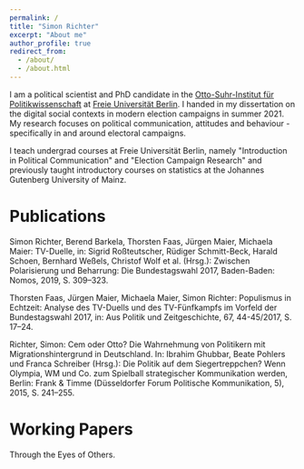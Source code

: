 ```yaml
---
permalink: /
title: "Simon Richter"
excerpt: "About me"
author_profile: true
redirect_from:
  - /about/
  - /about.html
---
```


I am a political scientist and PhD candidate in the [Otto-Suhr-Institut für Politikwissenschaft](https://www.polsoz.fu-berlin.de/polwiss/index.html) at [Freie Universität Berlin](https://www.fu-berlin.de/). I handed in my dissertation on the digital social contexts in modern election campaigns in summer 2021. My research focuses on political communication, attitudes and behaviour - specifically in and around electoral campaigns.

I teach undergrad courses at Freie Universität Berlin, namely "Introduction in Political Communication" and "Election Campaign Research" and previously taught introductory courses on statistics at the Johannes Gutenberg University of Mainz.

Publications
======
Simon Richter, Berend Barkela, Thorsten Faas, Jürgen Maier, Michaela Maier: TV-Duelle, in: Sigrid Roßteutscher, Rüdiger Schmitt-Beck, Harald Schoen, Bernhard Weßels, Christof Wolf et al. (Hrsg.): Zwischen Polarisierung und Beharrung: Die Bundestagswahl 2017, Baden-Baden: Nomos, 2019, S. 309–323.

Thorsten Faas, Jürgen Maier, Michaela Maier, Simon Richter: Populismus in Echtzeit: Analyse des TV-Duells und des TV-Fünfkampfs im Vorfeld der Bundestagswahl 2017, in: Aus Politik und Zeitgeschichte, 67, 44-45/2017, S. 17–24.

Richter, Simon: Cem oder Otto? Die Wahrnehmung von Politikern mit Migrationshintergrund in Deutschland. In: Ibrahim Ghubbar, Beate Pohlers und Franca Schreiber (Hrsg.): Die Politik auf dem Siegertreppchen? Wenn Olympia, WM und Co. zum Spielball strategischer Kommunikation werden, Berlin: Frank & Timme (Düsseldorfer Forum Politische Kommunikation, 5), 2015, S. 241–255.


Working Papers
======
Through the Eyes of Others.
